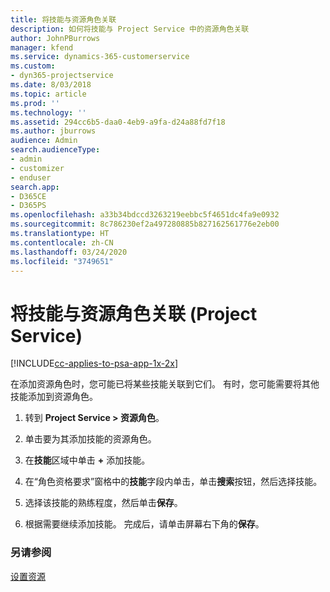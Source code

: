 ```yaml
---
title: 将技能与资源角色关联
description: 如何将技能与 Project Service 中的资源角色关联
author: JohnPBurrows
manager: kfend
ms.service: dynamics-365-customerservice
ms.custom:
- dyn365-projectservice
ms.date: 8/03/2018
ms.topic: article
ms.prod: ''
ms.technology: ''
ms.assetid: 294cc6b5-daa0-4eb9-a9fa-d24a88fd7f18
ms.author: jburrows
audience: Admin
search.audienceType:
- admin
- customizer
- enduser
search.app:
- D365CE
- D365PS
ms.openlocfilehash: a33b34bdccd3263219eebbc5f4651dc4fa9e0932
ms.sourcegitcommit: 8c786230ef2a497280885b827162561776e2eb00
ms.translationtype: HT
ms.contentlocale: zh-CN
ms.lasthandoff: 03/24/2020
ms.locfileid: "3749651"
---
```

# <a name="associate-skills-with-resource-roles-project-service"></a>将技能与资源角色关联 (Project Service)

[!INCLUDE[cc-applies-to-psa-app-1x-2x](../includes/cc-applies-to-psa-app-1x-2x.md)]

在添加资源角色时，您可能已将某些技能关联到它们。 有时，您可能需要将其他技能添加到资源角色。  
  
1.  转到 **Project Service > 资源角色**。  
  
2.  单击要为其添加技能的资源角色。  
  
3.  在**技能**区域中单击 **+** 添加技能。  
  
4.  在“角色资格要求”窗格中的**技能**字段内单击，单击**搜索**按钮，然后选择技能。  
  
5.  选择该技能的熟练程度，然后单击**保存**。  
  
6.  根据需要继续添加技能。 完成后，请单击屏幕右下角的**保存**。  
  
### <a name="see-also"></a>另请参阅  
 [设置资源](../project-service/set-up-resources.md)
